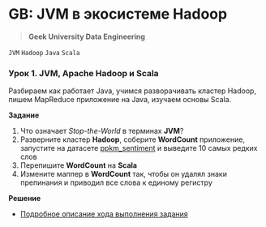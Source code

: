 # GB: JVM в экосистеме Hadoop
> **Geek University Data Engineering**

`JVM` `Hadoop` `Java` `Scala`

### Урок 1. JVM, Apache Hadoop и Scala
Разбираем как работает Java, учимся разворачивать кластер
Hadoop, пишем MapReduce приложение на Java, изучаем основы Scala.

**Задание** <br>
1. Что означает *Stop-the-World* в терминах **JVM**?
2. Разверните кластер **Hadoop**, соберите **WordCount** приложение, 
   запустите на датасете [ppkm_sentiment](https://www.kaggle.com/mochkholil/ppkm-sentiment/) 
   и выведите 10 самых редких слов
3. Перепишите **WordCount** на **Scala**
4. Измените маппер в **WordCount** так, чтобы он удалял знаки препинания и приводил все слова к единому регистру

**Решение** <br>
- [Подробное описание хода выполнения задания](https://github.com/bostspb/jvm_hadoop/blob/master/lesson01/README.md)
